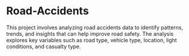 # Road-Accidents
This project involves analyzing road accidents data to identify patterns, trends, and insights that can help improve road safety. The analysis explores key variables such as road type, vehicle type, location, light conditions, and casualty type.
